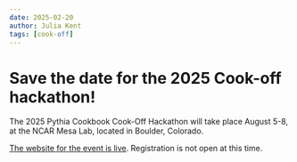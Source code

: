 ```yaml
---
date: 2025-02-20
author: Julia Kent
tags: [cook-off]
---
```


# Save the date for the 2025 Cook-off hackathon!

The 2025 Pythia Cookbook Cook-Off Hackathon will take place August
5-8, at the NCAR Mesa Lab, located in Boulder, Colorado.

[The website for the event is live](https://projectpythia.org/pythia-cookoff-2025/). Registration is not open at this time.
